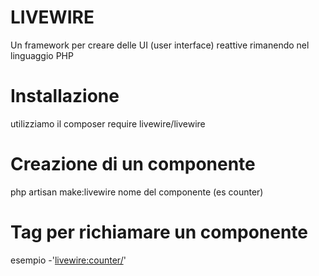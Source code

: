 #   LIVEWIRE

Un framework per creare delle UI (user interface) reattive rimanendo nel linguaggio PHP

# Installazione

utilizziamo il composer require livewire/livewire

# Creazione di  un componente

php artisan make:livewire nome del componente (es counter)

# Tag per richiamare un componente

esempio  -'<livewire:counter/>'

